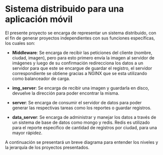 # Sistema distribuido para una aplicación móvil

El presente proyecto se encarga de representar un sistema distribuido, con el fin de generar proyectos independientes con sus funciones específicas, los cuales son:

- **Middleware**: Se encarga de recibir las peticiones del cliente (nombre, ciudad, imagen), pero para esto primero envía la imagen al servidor de imágenes y luego de su confirmación redirecciona los datos a un servidor para que este se encargue de guardar el registro, el servidor correspondiente se obtiene gracias a NGINX que se esta utilizando como balanceador de carga.

- **img_server**: Se encarga de recibir una imagen y guardarla en disco, devuelve la dirección para poder encontrar la misma.

- **server**: Se encarga de consumir el servidor de datos para poder generar las respectivas tareas como los reportes o guardar registros.

- **data_server**: Se encarga de administrar y manejar los datos a través de un sistema de base de datos como mongo y redis. Redis es utilizado para el reporte especifico de cantidad de registros por ciudad, para una mayor rápidez.

A continuación se presentará un breve diagrama para entender los niveles y la jerarquía de los proyectos presentados.


